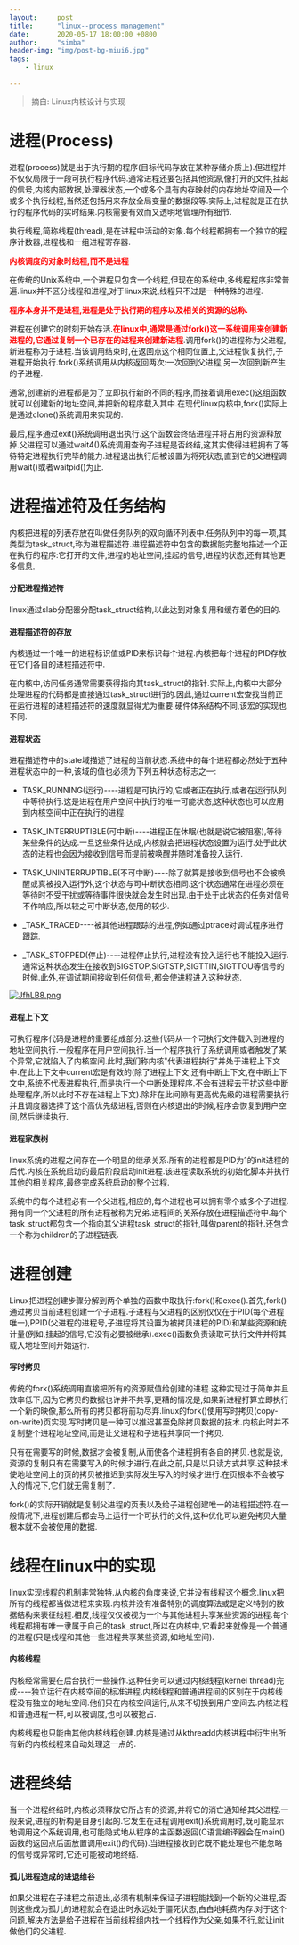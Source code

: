 ```yaml
---
layout:     post
title:      "linux--process management"
date:       2020-05-17 18:00:00 +0800
author:     "simba"
header-img: "img/post-bg-miui6.jpg"
tags:
    - linux

---
```


> 摘自: Linux内核设计与实现


#	进程(Process)

进程(process)就是出于执行期的程序(目标代码存放在某种存储介质上).但进程并不仅仅局限于一段可执行程序代码.通常进程还要包括其他资源,像打开的文件,挂起的信号,内核内部数据,处理器状态,一个或多个具有内存映射的内存地址空间及一个或多个执行线程,当然还包括用来存放全局变量的数据段等.实际上,进程就是正在执行的程序代码的实时结果.内核需要有效而又透明地管理所有细节.

执行线程,简称线程(thread),是在进程中活动的对象.每个线程都拥有一个独立的程序计数器,进程栈和一组进程寄存器.

**<font color="red">内核调度的对象时线程,而不是进程</font>**

在传统的Unix系统中,一个进程只包含一个线程,但现在的系统中,多线程程序非常普遍.linux并不区分线程和进程,对于linux来说,线程只不过是一种特殊的进程.

**<font color="red">程序本身并不是进程,进程是处于执行期的程序以及相关的资源的总称.</font>**

进程在创建它的时刻开始存活.**<font color="red">在linux中,通常是通过fork()这一系统调用来创建新进程的,它通过复制一个已存在的进程来创建新进程</font>**.调用fork()的进程称为父进程,新进程称为子进程.当该调用结束时,在返回点这个相同位置上,父进程恢复执行,子进程开始执行.fork()系统调用从内核返回两次:一次回到父进程,另一次回到新产生的子进程.

通常,创建新的进程都是为了立即执行新的不同的程序,而接着调用exec()这组函数就可以创建新的地址空间,并把新的程序载入其中.在现代linux内核中,fork()实际上是通过clone()系统调用来实现的.

最后,程序通过exit()系统调用退出执行.这个函数会终结进程并将占用的资源释放掉.父进程可以通过wait4()系统调用查询子进程是否终结,这其实使得进程拥有了等待特定进程执行完毕的能力.进程退出执行后被设置为将死状态,直到它的父进程调用wait()或者waitpid()为止.



#	进程描述符及任务结构

内核把进程的列表存放在叫做任务队列的双向循环列表中.任务队列中的每一项,其类型为task_struct,称为进程描述符.进程描述符中包含的数据能完整地描述一个正在执行的程序:它打开的文件,进程的地址空间,挂起的信号,进程的状态,还有其他更多信息.


####	分配进程描述符

linux通过slab分配器分配task_struct结构,以此达到对象复用和缓存着色的目的.


####	进程描述符的存放

内核通过一个唯一的进程标识值或PID来标识每个进程.内核把每个进程的PID存放在它们各自的进程描述符中.

在内核中,访问任务通常需要获得指向其task_struct的指针.实际上,内核中大部分处理进程的代码都是直接通过task_struct进行的.因此,通过current宏查找当前正在运行进程的进程描述符的速度就显得尤为重要.硬件体系结构不同,该宏的实现也不同.


####	进程状态

进程描述符中的state域描述了进程的当前状态.系统中的每个进程都必然处于五种进程状态中的一种,该域的值也必须为下列五种状态标志之一:

*	TASK_RUNNING(运行)----进程是可执行的,它或者正在执行,或者在运行队列中等待执行.这是进程在用户空间中执行的唯一可能状态,这种状态也可以应用到内核空间中正在执行的进程.

*	TASK_INTERRUPTIBLE(可中断)----进程正在休眠(也就是说它被阻塞),等待某些条件的达成.一旦这些条件达成,内核就会把进程状态设置为运行.处于此状态的进程也会因为接收到信号而提前被唤醒并随时准备投入运行.

*	TASK_UNINTERRUPTIBLE(不可中断)----除了就算是接收到信号也不会被唤醒或真被投入运行外,这个状态与可中断状态相同.这个状态通常在进程必须在等待时不受干扰或等待事件很快就会发生时出现.由于处于此状态的任务对信号不作响应,所以较之可中断状态,使用的较少.

*	_TASK_TRACED----被其他进程跟踪的进程,例如通过ptrace对调试程序进行跟踪.

*	_TASK_STOPPED(停止)----进程停止执行,进程没有投入运行也不能投入运行.通常这种状态发生在接收到SIGSTOP,SIGTSTP,SIGTTIN,SIGTTOU等信号的时候.此外,在调试期间接收到任何信号,都会使进程进入这种状态.

[![JfhLB8.png](https://s1.ax1x.com/2020/04/27/JfhLB8.png)](https://imgchr.com/i/JfhLB8)


####	进程上下文

可执行程序代码是进程的重要组成部分.这些代码从一个可执行文件载入到进程的地址空间执行.一般程序在用户空间执行.当一个程序执行了系统调用或者触发了某个异常,它就陷入了内核空间.此时,我们称内核"代表进程执行"并处于进程上下文中.在此上下文中current宏是有效的(除了进程上下文,还有中断上下文,在中断上下文中,系统不代表进程执行,而是执行一个中断处理程序.不会有进程去干扰这些中断处理程序,所以此时不存在进程上下文).除非在此间隙有更高优先级的进程需要执行并且调度器选择了这个高优先级进程,否则在内核退出的时候,程序会恢复到用户空间,然后继续执行.


####	进程家族树

linux系统的进程之间存在一个明显的继承关系.所有的进程都是PID为1的init进程的后代.内核在系统启动的最后阶段启动init进程.该进程读取系统的初始化脚本并执行其他的相关程序,最终完成系统启动的整个过程.

系统中的每个进程必有一个父进程,相应的,每个进程也可以拥有零个或多个子进程.拥有同一个父进程的所有进程被称为兄弟.进程间的关系存放在进程描述符中.每个task_struct都包含一个指向其父进程task_struct的指针,叫做parent的指针.还包含一个称为children的子进程链表.



#	进程创建

Linux把进程创建步骤分解到两个单独的函数中取执行:fork()和exec().首先,fork()通过拷贝当前进程创建一个子进程.子进程与父进程的区别仅仅在于PID(每个进程唯一),PPID(父进程的进程号,子进程将其设置为被拷贝进程的PID)和某些资源和统计量(例如,挂起的信号,它没有必要被继承).exec()函数负责读取可执行文件并将其载入地址空间开始运行.


####	写时拷贝

传统的fork()系统调用直接把所有的资源赋值给创建的进程.这种实现过于简单并且效率低下,因为它拷贝的数据也许并不共享,更糟的情况是,如果新进程打算立即执行一个新的映像,那么所有的拷贝都将前功尽弃.linux的fork()使用写时拷贝(copy-on-write)页实现.写时拷贝是一种可以推迟甚至免除拷贝数据的技术.内核此时并不复制整个进程地址空间,而是让父进程和子进程共享同一个拷贝.

只有在需要写的时候,数据才会被复制,从而使各个进程拥有各自的拷贝.也就是说,资源的复制只有在需要写入的时候才进行,在此之前,只是以只读方式共享.这种技术使地址空间上的页的拷贝被推迟到实际发生写入的时候才进行.在页根本不会被写入的情况下,它们就无需复制了.

fork()的实际开销就是复制父进程的页表以及给子进程创建唯一的进程描述符.在一般情况下,进程创建后都会马上运行一个可执行的文件,这种优化可以避免拷贝大量根本就不会被使用的数据.



#	线程在linux中的实现

linux实现线程的机制非常独特.从内核的角度来说,它并没有线程这个概念.linux把所有的线程都当做进程来实现.内核并没有准备特别的调度算法或是定义特别的数据结构来表征线程.相反,线程仅仅被视为一个与其他进程共享某些资源的进程.每个线程都拥有唯一隶属于自己的task_struct,所以在内核中,它看起来就像是一个普通的进程(只是线程和其他一些进程共享某些资源,如地址空间).



####	内核线程

内核经常需要在后台执行一些操作.这种任务可以通过内核线程(kernel thread)完成----独立运行在内核空间的标准进程.内核线程和普通进程间的区别在于内核线程没有独立的地址空间.他们只在内核空间运行,从来不切换到用户空间去.内核进程和普通进程一样,可以被调度,也可以被抢占.

内核线程也只能由其他内核线程创建.内核是通过从kthreadd内核进程中衍生出所有新的内核线程来自动处理这一点的.



#	进程终结

当一个进程终结时,内核必须释放它所占有的资源,并将它的消亡通知给其父进程.一般来说,进程的析构是自身引起的.它发生在进程调用exit()系统调用时,既可能显示地调用这个系统调用,也可能隐式地从程序的主函数返回(C语言编译器会在main()函数的返回点后面放置调用exit()的代码).当进程接收到它既不能处理也不能忽略的信号或异常时,它还可能被动地终结.


####	孤儿进程造成的进退维谷

如果父进程在子进程之前退出,必须有机制来保证子进程能找到一个新的父进程,否则这些成为孤儿的进程就会在退出时永远处于僵死状态,白白地耗费内存.对于这个问题,解决方法是给子进程在当前线程组内找一个线程作为父亲,如果不行,就让init做他们的父进程.